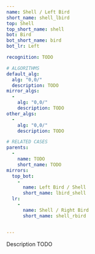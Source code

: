 ```yaml
---
name: Shell / Left Bird
short_name: shell_lbird
top: Shell
top_short_name: shell
bot: Bird
bot_short_name: bird
bot_lr: Left

recognition: TODO

# ALGORITHMS
default_alg:
  alg: "0,0/"
  description: TODO
mirror_algs:
  -
    alg: "0,0/"
    description: TODO
other_algs:
  -
    alg: "0,0/"
    description: TODO

# RELATED CASES
parents:
  -
    name: TODO
    short_name: TODO
mirrors:
  top_bot:
    -
      name: Left Bird / Shell
      short_name: lbird_shell
  lr:
    -
      name: Shell / Right Bird
      short_name: shell_rbird


---
```


Description TODO

